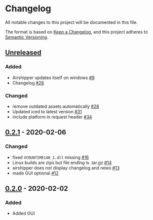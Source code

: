 # Changelog

All notable changes to this project will be documented in this file.

The format is based on [Keep a Changelog](https://keepachangelog.com/en/1.0.0/),
and this project adheres to [Semantic Versioning](https://semver.org/spec/v2.0.0.html).

## [Unreleased]

### Added

- Airshipper updates itself on windows [#9](https://github.com/Songtronix/Airshipper/issues/9)
- Changelog [#26](https://github.com/Songtronix/Airshipper/issues/26)

### Changed
- remove outdated assets automatically [#28](https://github.com/Songtronix/Airshipper/issues/28)
- Updated iced to latest version [#31](https://github.com/Songtronix/Airshipper/issues/31)
- include platform in request header [#34](https://github.com/Songtronix/Airshipper/issues/34)

## [0.2.1] - 2020-02-06

### Changed

- fixed `VCRUNTIME140_1.dll` missing [#16](https://github.com/Songtronix/Airshipper/issues/16)
- Linux builds are zips but file ending is .tar.gz [#14](https://github.com/Songtronix/Airshipper/issues/14)
- airshipper does not display changelog and news [#13](https://github.com/Songtronix/Airshipper/issues/13)
- made GUI optional [#12](https://github.com/Songtronix/Airshipper/issues/12)

## [0.2.0] - 2020-02-02

### Added

- Added GUI

[unreleased]: https://github.com/Songtronix/Airshipper/compare/v0.2.1...master
[0.2.1]: https://github.com/Songtronix/Airshipper/releases/tag/v0.2.1
[0.2.0]: https://github.com/Songtronix/Airshipper/releases/tag/v0.2.0